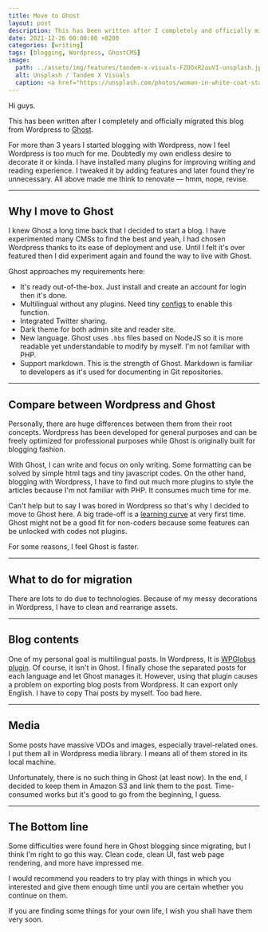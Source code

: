 ```yaml
---
title: Move to Ghost
layout: post
description: This has been written after I completely and officially migrated this blog from Wordpress to Ghost.
date: 2021-12-26 00:00:00 +0200
categories: [writing]
tags: [blogging, Wordpress, GhostCMS]
image:
  path: ../assets/img/features/tandem-x-visuals-FZOOxR2auVI-unsplash.jpg
  alt: Unsplash / Tandem X Visuals
  caption: <a href="https://unsplash.com/photos/woman-in-white-coat-standing-on-brown-grass-field-during-daytime-FZOOxR2auVI">Unsplash / Tandem X Visuals</a>
---
```


Hi guys.

This has been written after I completely and officially migrated this blog from Wordpress to [Ghost](https://ghost.org/).

For more than 3 years I started blogging with Wordpress, now I feel Wordpress is too much for me. Doubtedly my own endless desire to decorate it or kinda. I have installed many plugins for improving writing and reading experience. I tweaked it by adding features and later found they're unnecessary. All above made me think to renovate — hmm, nope, revise.

---

## Why I move to Ghost

I knew Ghost a long time back that I decided to start a blog. I have experimented many CMSs to find the best and yeah, I had chosen Wordpress thanks to its ease of deployment and use. Until I felt it's over featured then I did experiment again and found the way to live with Ghost.

Ghost approaches my requirements here:

- It's ready out-of-the-box. Just install and create an account for login then it's done.
- Multilingual without any plugins. Need tiny [configs](https://ghost.org/docs/tutorials/multi-language-content/) to enable this function.
- Integrated Twitter sharing.
- Dark theme for both admin site and reader site.
- New language. Ghost uses `.hbs` files based on NodeJS so it is more readable yet understandable to modify by myself. I'm not familiar with PHP.
- Support markdown. This is the strength of Ghost. Markdown is familiar to developers as it's used for documenting in Git repositories.

---

## Compare between Wordpress and Ghost

Personally, there are huge differences between them from their root concepts. Wordpress has been developed for general purposes and can be freely optimized for professional purposes while Ghost is originally built for blogging fashion.

With Ghost, I can write and focus on only writing. Some formatting can be solved by simple html tags and tiny javascript codes. On the other hand, blogging with Wordpress, I have to find out much more plugins to style the articles because I'm not familiar with PHP. It consumes much time for me.

Can't help but to say I was bored in Wordpress so that's why I decided to move to Ghost here. A big trade-off is a [learning curve](https://ghost.org/docs/) at very first time. Ghost might not be a good fit for non-coders because some features can be unlocked with codes not plugins.

For some reasons, I feel Ghost is faster.

---

## What to do for migration

There are lots to do due to technologies. Because of my messy decorations in Wordpress, I have to clean and rearrange assets.

---

## Blog contents

One of my personal goal is multilingual posts. In Wordpress, It is [WPGlobus plugin](https://wordpress.org/plugins/wpglobus/). Of course, it isn't in Ghost. I finally chose the separated posts for each language and let Ghost manages it. However, using that plugin causes a problem on exporting blog posts from Wordpress. It can export only English. I have to copy Thai posts by myself. Too bad here.

---

## Media

Some posts have massive VDOs and images, especially travel-related ones. I put them all in Wordpress media library. I means all of them stored in its local machine.

Unfortunately, there is no such thing in Ghost (at least now). In the end, I decided to keep them in Amazon S3 and link them to the post. Time-consumed works but it's good to go from the beginning, I guess.

---

## The Bottom line

Some difficulties were found here in Ghost blogging since migrating, but I think I'm right to go this way. Clean code, clean UI, fast web page rendering, and more have impressed me.

I would recommend you readers to try play with things in which you interested and give them enough time until you are certain whether you continue on them.

If you are finding some things for your own life, I wish you shall have them very soon.
